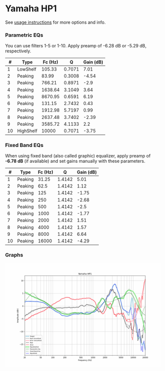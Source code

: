 # Yamaha HP1
See [usage instructions](https://github.com/jaakkopasanen/AutoEq#usage) for more options and info.

### Parametric EQs
You can use filters 1-5 or 1-10. Apply preamp of -6.28 dB or -5.29 dB, respectively.

|   # | Type      |   Fc (Hz) |      Q |   Gain (dB) |
|-----|-----------|-----------|--------|-------------|
|   1 | LowShelf  |    105.33 | 0.7071 |        7.01 |
|   2 | Peaking   |     83.99 | 0.3008 |       -4.54 |
|   3 | Peaking   |    766.21 | 0.8971 |       -2.9  |
|   4 | Peaking   |   1638.64 | 3.1049 |        3.64 |
|   5 | Peaking   |   8670.95 | 0.6591 |        6.19 |
|   6 | Peaking   |    131.15 | 2.7432 |        0.43 |
|   7 | Peaking   |   1912.98 | 5.7197 |        0.99 |
|   8 | Peaking   |   2637.48 | 3.7402 |       -2.39 |
|   9 | Peaking   |   3585.72 | 4.1133 |        2.2  |
|  10 | HighShelf |  10000    | 0.7071 |       -3.75 |

### Fixed Band EQs
When using fixed band (also called graphic) equalizer, apply preamp of **-6.78 dB** (if available) and set gains manually with these parameters.

|   # | Type    |   Fc (Hz) |      Q |   Gain (dB) |
|-----|---------|-----------|--------|-------------|
|   1 | Peaking |     31.25 | 1.4142 |        5.01 |
|   2 | Peaking |     62.5  | 1.4142 |        1.12 |
|   3 | Peaking |    125    | 1.4142 |       -1.75 |
|   4 | Peaking |    250    | 1.4142 |       -2.68 |
|   5 | Peaking |    500    | 1.4142 |       -2.5  |
|   6 | Peaking |   1000    | 1.4142 |       -1.77 |
|   7 | Peaking |   2000    | 1.4142 |        1.51 |
|   8 | Peaking |   4000    | 1.4142 |        1.57 |
|   9 | Peaking |   8000    | 1.4142 |        6.64 |
|  10 | Peaking |  16000    | 1.4142 |       -4.29 |

### Graphs
![](./Yamaha%20HP1.png)
